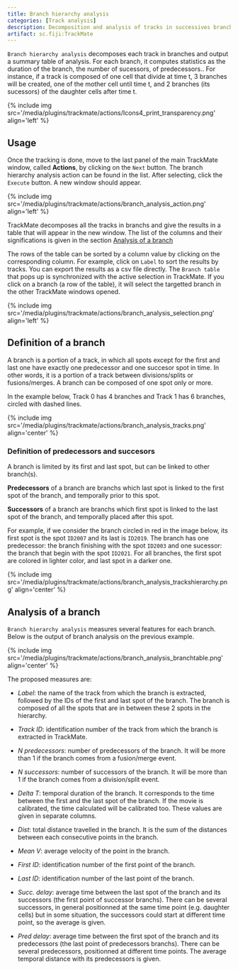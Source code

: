 ```yaml
---
title: Branch hierarchy analysis
categories: [Track analysis]
description: Decomposition and analysis of tracks in successives branches.
artifact: sc.fiji:TrackMate
---
```


`Branch hierarchy analysis` decomposes each track in branches and output a summary table of analysis.
For each branch, it computes statistics as the duration of the branch, the number of sucessors, of predecessors..
For instance, if a track is composed of one cell that divide at time t, 3 branches will be created, one of the mother cell until time t, and 2 branches (its sucessors) of the daughter cells after time t.

{% include img src='/media/plugins/trackmate/actions/Icons4_print_transparency.png' align='left'  %}

## Usage
Once the tracking is done, move to the last panel of the main TrackMate window, called **Actions**, by clicking on the `Next` button.
The branch hierarchy analysis action can be found in the list. 
After selecting, click the `Execute` button.
A new window should appear.

{% include img src='/media/plugins/trackmate/actions/branch_analysis_action.png'  align='left' %}

TrackMate decomposes all the tracks in branchs and give the results in a table that will appear in the new window.
The list of the columns and their significations is given in the section [Analysis of a branch](#analysis-of-a-branch)

The rows of the table can be sorted by a column value by clicking on the corresponding column.
For example, click on `Label` to sort the results by tracks.
You can export the results as a csv file directly.
The `Branch table` that pops up is synchronized with the active selection in TrackMate. If you click on a branch (a row of the table), it will select the targetted branch in the other TrackMate windows opened.

{% include img src='/media/plugins/trackmate/actions/branch_analysis_selection.png'  align='left' %}

## Definition of a branch

A branch is a portion of a track, in which all spots except for the first and last one have exactly one predecessor and one succesor spot in time.
In other words, it is a portion of a track between divisions/splits or fusions/merges.
A branch can be composed of one spot only or more.

In the example below, Track 0 has 4 branches and Track 1 has 6 branches, circled with dashed lines.

{% include img src='/media/plugins/trackmate/actions/branch_analysis_tracks.png'  align='center' %}

### Definition of predecessors and succesors
A branch is limited by its first and last spot, but can be linked to other branch(s).

**Predecessors** of a branch are branchs which last spot is linked to the first spot of the branch, and temporally prior to this spot.

**Successors** of a branch are branchs which first spot is linked to the last spot of the branch, and temporally placed after this spot.

For example, if we consider the branch circled in red in the image below, its first spot is the spot `ID2007` and its last is `ID2019`. The branch has one predecessor: the branch finishing with the spot `ID2003` and one sucessor: the branch that begin with the spot `ID2021`. For all branches, the first spot are colored in lighter color, and last spot in a darker one.

{% include img src='/media/plugins/trackmate/actions/branch_analysis_trackshierarchy.png'  align='center' %}

## Analysis of a branch
`Branch hierarchy analysis` measures several features for each branch. Below is the output of branch analysis on the previous example.

{% include img src='/media/plugins/trackmate/actions/branch_analysis_branchtable.png'  align='center' %}

The proposed measures are:

- *Label*: the name of the track from which the branch is extracted, followed by the IDs of the first and last spot of the branch. The branch is composed of all the spots that are in between these 2 spots in the hierarchy.

- *Track ID*: identification number of the track from which the branch is extracted in TrackMate.

- *N predecessors*: number of predecessors of the branch. It will be more than 1 if the branch comes from a fusion/merge event.

- *N successors*: number of successors of the branch. It will be more than 1 if the branch comes from a division/split event.

- *Delta T*: temporal duration of the branch. It corresponds to the time between the first and the last spot of the branch. If the movie is calibrated, the time calculated will be calibrated too. These values are given in separate columns.

- *Dist*: total distance travelled in the branch. It is the sum of the distances between each consecutive points in the branch.
 
- *Mean V*: average velocity of the point in the branch.

- *First ID*: identification number of the first point of the branch.

- *Last ID*: identification number of the last point of the branch.

- *Succ. delay*: average time between the last spot of the branch and its successors (the first point of successor branchs). There can be several successors, in general positionned at the same time point (e.g. daughter cells) but in some situation, the successors could start at different time point, so the average is given.

- *Pred delay*: average time between the first spot of the branch and its predecessors (the last point of predecessors branchs). There can be several predecessors, positionned at different time points. The average temporal distance with its predecessors is given.


